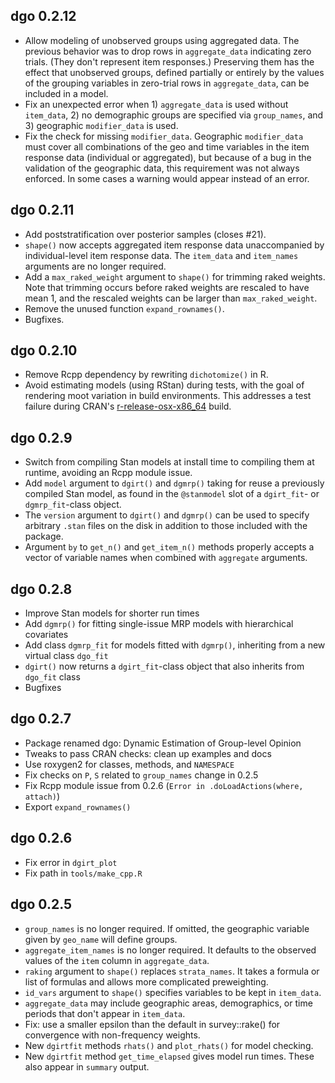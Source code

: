 ## dgo 0.2.12

* Allow modeling of unobserved groups using aggregated data. The previous
  behavior was to drop rows in `aggregate_data` indicating zero trials. (They
  don't represent item responses.) Preserving them has the effect that
  unobserved groups, defined partially or entirely by the values of the grouping
  variables in zero-trial rows in `aggregate_data`, can be included in a model.
* Fix an unexpected error when 1) `aggregate_data` is used without `item_data`,
  2) no demographic groups are specified via `group_names`, and 3) geographic
  `modifier_data` is used.
* Fix the check for missing `modifier_data`. Geographic `modifier_data` must
  cover all combinations of the geo and time variables in the item response data
  (individual or aggregated), but because of a bug in the validation of the
  geographic data, this requirement was not always enforced. In some cases a
  warning would appear instead of an error.

## dgo 0.2.11

* Add poststratification over posterior samples (closes #21).
* `shape()` now accepts aggregated item response data unaccompanied by
  individual-level item response data. The `item_data` and `item_names`
  arguments are no longer required.
* Add a `max_raked_weight` argument to `shape()` for trimming raked weights.
  Note that trimming occurs before raked weights are rescaled to have mean 1,
  and the rescaled weights can be larger than `max_raked_weight`.
* Remove the unused function `expand_rownames()`.
* Bugfixes.

## dgo 0.2.10

* Remove Rcpp dependency by rewriting `dichotomize()` in R.
* Avoid estimating models (using RStan) during tests, with the goal of rendering
  moot variation in build environments. This addresses a test failure during
  CRAN's
  [r-release-osx-x86_64](https://www.r-project.org/nosvn/R.check/r-release-osx-x86_64/dgo-00check.html)
  build.

## dgo 0.2.9

* Switch from compiling Stan models at install time to compiling them at
  runtime, avoiding an Rcpp module issue.
* Add `model` argument to `dgirt()` and `dgmrp()` taking for reuse a previously
  compiled Stan model, as found in the `@stanmodel` slot of a `dgirt_fit`- or
  `dgmrp_fit`-class object.
* The `version` argument to `dgirt()` and `dgmrp()` can be used to specify
  arbitrary `.stan` files on the disk in addition to those included with the
  package.
* Argument `by` to `get_n()` and `get_item_n()` methods properly accepts a
  vector of variable names when combined with `aggregate` arguments.

## dgo 0.2.8

* Improve Stan models for shorter run times
* Add `dgmrp()` for fitting single-issue MRP models with hierarchical covariates
* Add class `dgmrp_fit` for models fitted with `dgmrp()`, inheriting from a new
  virtual class `dgo_fit` 
* `dgirt()` now returns a `dgirt_fit`-class object that also inherits from
  `dgo_fit` class
* Bugfixes

## dgo 0.2.7

* Package renamed dgo: Dynamic Estimation of Group-level Opinion
* Tweaks to pass CRAN checks: clean up examples and docs
* Use roxygen2 for classes, methods, and `NAMESPACE`
* Fix checks on `P`, `S` related to `group_names` change in 0.2.5
* Fix Rcpp module issue from 0.2.6 (`Error in .doLoadActions(where, attach)`)
* Export `expand_rownames()`
 
## dgo 0.2.6

* Fix error in `dgirt_plot`
* Fix path in `tools/make_cpp.R`

## dgo 0.2.5

* `group_names` is no longer required. If omitted, the geographic variable given
  by `geo_name` will define groups.
* `aggregate_item_names` is no longer required. It defaults to the observed
  values of the `item` column in `aggregate_data`.
* `raking` argument to `shape()` replaces `strata_names`. It takes a formula or
  list of formulas and allows more complicated preweighting.
* `id_vars` argument to `shape()` specifies variables to be kept in `item_data`.
* `aggregate_data` may include geographic areas, demographics, or time periods
  that don't appear in `item_data`.
* Fix: use a smaller epsilon than the default in survey::rake() for convergence
  with non-frequency weights.
* New `dgirtfit` methods `rhats()` and `plot_rhats()` for model checking.
* New `dgirtfit` method `get_time_elapsed` gives model run times. These also
  appear in `summary` output.

